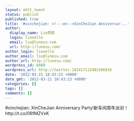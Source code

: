 ```yaml
---
layout: aktt_tweet
status: publish
published: true
title: '#xinchejian: <!--:en-->XinCheJian Anniversar...'
author:
  display_name: Lio李欧
  login: lionello
  email: lio@lunesu.com
  url: http://lunesu.com/
author_login: lionello
author_email: lio@lunesu.com
author_url: http://lunesu.com/
wordpress_id: 6889
wordpress_url: http://twitter-182417112483106816
date: '2012-03-21 18:43:23 +0800'
date_gmt: '2012-03-21 10:43:23 +0800'
categories: []
tags: []
comments: []
---
```

<p>#xinchejian: <!--:en-->XinCheJian Anniversary Party!<!--:--><!--:zh-->新车间周年派对！<!--:--> http:&#47;&#47;t.co&#47;06fMZVxK</p>
